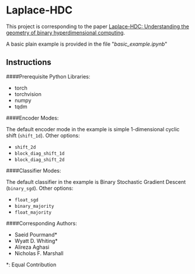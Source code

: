 # Laplace-HDC

This project is corresponding to the paper [Laplace-HDC: Understanding the geometry of binary hyperdimensional computing](https://doi.org/10.48550/arXiv.2404.10759).

A basic plain example is provided in the file "*basic_example.ipynb*"

## Instructions
####Prerequisite Python Libraries:
* torch
* torchvision
* numpy
* tqdm

####Encoder Modes:

The default encoder mode in the example is simple 1-dimensional cyclic shift (`shift_1d`). Other options:
* `shift_2d`
* `block_diag_shift_1d`
* `block_diag_shift_2d`

####Classifier Modes:

The default classifier in the example is Binary Stochastic Gradient Descent (`binary_sgd`). Other options:
* `float_sgd`
* `binary_majority`
* `float_majority`

####Corresponding Authors:
* Saeid Pourmand*
* Wyatt D. Whiting*
* Alireza Aghasi
* Nicholas F. Marshall

*: Equal Contribution
